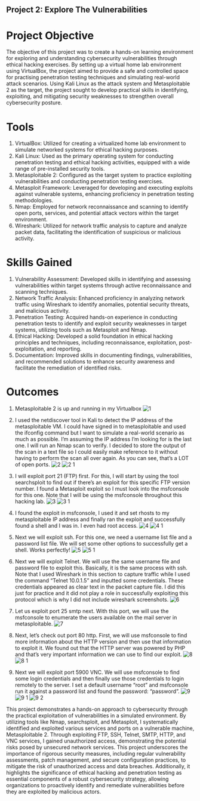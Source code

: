 ## Project 2: Explore The Vulnerabilities

# Project Objective
The objective of this project was to create a hands-on learning environment for exploring and understanding cybersecurity vulnerabilities through ethical hacking exercises. By setting up a virtual home lab environment using VirtualBox, the project aimed to provide a safe and controlled space for practising penetration testing techniques and simulating real-world attack scenarios. Using Kali Linux as the attack system and Metasploitable 2 as the target, the project sought to develop practical skills in identifying, exploiting, and mitigating security weaknesses to strengthen overall cybersecurity posture.

# Tools
1. VirtualBox: Utilized for creating a virtualized home lab environment to simulate networked systems for ethical hacking purposes.
2. Kali Linux: Used as the primary operating system for conducting penetration testing and ethical hacking activities, equipped with a wide range of pre-installed security tools.
3. Metasploitable 2: Configured as the target system to practice exploiting vulnerabilities and conducting penetration testing exercises.
4. Metasploit Framework: Leveraged for developing and executing exploits against vulnerable systems, enhancing proficiency in penetration testing methodologies.
5. Nmap: Employed for network reconnaissance and scanning to identify open ports, services, and potential attack vectors within the target environment.
6. Wireshark: Utilized for network traffic analysis to capture and analyze packet data, facilitating the identification of suspicious or malicious activity.

# Skills Gained
1. Vulnerability Assessment: Developed skills in identifying and assessing vulnerabilities within target systems through active reconnaissance and scanning techniques.
2. Network Traffic Analysis: Enhanced proficiency in analyzing network traffic using Wireshark to identify anomalies, potential security threats, and malicious activity.
3. Penetration Testing: Acquired hands-on experience in conducting penetration tests to identify and exploit security weaknesses in target systems, utilizing tools such as Metasploit and Nmap.
4. Ethical Hacking: Developed a solid foundation in ethical hacking principles and techniques, including reconnaissance, exploitation, post-exploitation, and reporting.
5. Documentation: Improved skills in documenting findings, vulnerabilities, and recommended solutions to enhance security awareness and facilitate the remediation of identified risks.

# Outcomes
1. Metasploitable 2 is up and running in my Virtualbox
![1](https://github.com/capital-e/My-Portfolio/assets/48088449/0789f508-18dd-4994-96b6-35a4de129427)


2. I used the netdiscover tool in Kali to detect the IP address of the metasploitable VM. I could have signed in to metasploitable and used the ifconfig command but I want to simulate a real-world scenario as much as possible. I’m assuming the IP address I’m looking for is the last one. I will run an Nmap scan to verify. I decided to store the output of the scan in a text file so I could easily make reference to it without having to perform the scan all over again. As you can see, that’s a LOT of open ports.
![2](https://github.com/capital-e/My-Portfolio/assets/48088449/b4f3e5a3-ad01-4cb1-81e4-e2a8671d530b)
![2 1](https://github.com/capital-e/My-Portfolio/assets/48088449/90f92fae-a2f2-4784-9ef1-3d5da460f9ac)


3. I will exploit port 21 (FTP) first. For this, I will start by using the tool searchsploit to find out if there’s an exploit for this specific FTP version number. I found a Metasploit exploit so I must look into the msfconsole for this one. Note that I will be using the msfconsole throughout this hacking lab.
![3](https://github.com/capital-e/My-Portfolio/assets/48088449/2cbf569d-f210-4430-aa2a-de64a9b4caa6)
![3 1](https://github.com/capital-e/My-Portfolio/assets/48088449/bd470c4b-5f82-4e94-ad2b-68812cf7a369)


4. I found the exploit in msfconsole, I used it and set rhosts to my metasploitable IP address and finally ran the exploit and successfully found a shell and I was in. I even had root access.
![4](https://github.com/capital-e/My-Portfolio/assets/48088449/df480311-ebd5-44e4-827d-4f84c198d7b2)
![4 1](https://github.com/capital-e/My-Portfolio/assets/48088449/c0e5b8ac-647b-4ff6-a5eb-17860f120439)


5. Next we will exploit ssh. For this one, we need a username list file and a password list file. We will set some other options to successfully get a shell. Works perfectly!
![5](https://github.com/capital-e/My-Portfolio/assets/48088449/a65bf494-c0e9-4769-93ee-75cfbd4f437a)
![5 1](https://github.com/capital-e/My-Portfolio/assets/48088449/f37c436e-a9d4-4afb-9493-7914e3c03c3d)


6. Next we will exploit Telnet. We will use the same username file and password file to exploit this. Basically, it is the same process with ssh. Note that I used Wireshark in this section to capture traffic while I used the command “Telnet 10.0.1.5” and inputted some credentials. These credentials appeared as clear text in the packet capture file. I did this just for practice and it did not play a role in successfully exploiting this protocol which is why I did not include wireshark screenshots.
![6](https://github.com/capital-e/My-Portfolio/assets/48088449/920717e2-b3df-4243-86cd-8b78e1c9cec1)


7. Let us exploit port 25 smtp next. With this port, we will use the msfconsole to enumerate the users available on the mail server in metasploitable.
![7](https://github.com/capital-e/My-Portfolio/assets/48088449/6f536fb7-8abe-47b9-8722-64906856021e)


8. Next, let’s check out port 80 http. First, we will use msfconsole to find more information about the HTTP version and then use that information to exploit it. We found out that the HTTP server was powered by PHP and that’s very important information we can use to find our exploit.
![8](https://github.com/capital-e/My-Portfolio/assets/48088449/de07a7f7-6d54-4edc-b4fa-296830dbb682)
![8 1](https://github.com/capital-e/My-Portfolio/assets/48088449/b7192875-6622-40ca-819f-fc3ef03e17f9)


9. Next we will exploit port 5900 VNC. We will use msfconsole to find some login credentials and then finally use those credentials to login remotely to the server. I set a default username “root” and msfconsole run it against a password list and found the password: “password”.
![9](https://github.com/capital-e/My-Portfolio/assets/48088449/2d5a852d-89f1-4b8b-9cea-323ca2ec1add)
![9 1](https://github.com/capital-e/My-Portfolio/assets/48088449/53393a9d-cffe-402a-86b3-8603a29a3a7e)
![9 2](https://github.com/capital-e/My-Portfolio/assets/48088449/4d7a55e9-f943-4259-bbf3-24048146b411)


This project demonstrates a hands-on approach to cybersecurity through the practical exploitation of vulnerabilities in a simulated environment. By utilizing tools like Nmap, searchsploit, and Metasploit, I systematically identified and exploited various services and ports on a vulnerable machine, Metasploitable 2. Through exploiting FTP, SSH, Telnet, SMTP, HTTP, and VNC services, I gained unauthorized access, demonstrating the potential risks posed by unsecured network services. This project underscores the importance of rigorous security measures, including regular vulnerability assessments, patch management, and secure configuration practices, to mitigate the risk of unauthorized access and data breaches. Additionally, it highlights the significance of ethical hacking and penetration testing as essential components of a robust cybersecurity strategy, allowing organizations to proactively identify and remediate vulnerabilities before they are exploited by malicious actors.
